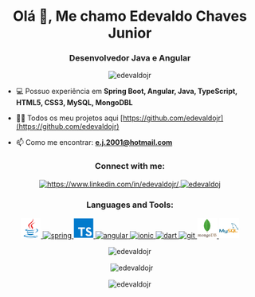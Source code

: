 <h1 align="center">Olá 👋, Me chamo Edevaldo Chaves Junior</h1>
<h3 align="center">Desenvolvedor Java e Angular</h3>

<p align="center"> <img src="https://komarev.com/ghpvc/?username=edevaldojr&label=Profile%20views&color=0e75b6&style=flat" alt="edevaldojr" /> </p>

  - 💻 Possuo experiência em **Spring Boot, Angular, Java, TypeScript, HTML5, CSS3, MySQL, MongoDBL**

  - 👨‍💻 Todos os meu projetos aqui [https://github.com/edevaldojr](https://github.com/edevaldojr)

  - 📫 Como me encontrar: **e.j.2001@hotmail.com**

  <h3 align="center">Connect with me:</h3>
  <p align="center">
  <a href="https://www.linkedin.com/in/edevaldojr/" target="blank">
    <img align="center" src="https://raw.githubusercontent.com/rahuldkjain/github-profile-readme-generator/master/src/images/icons/Social/linked-in-alt.svg" alt="https://www.linkedin.com/in/edevaldojr/" height="30" width="40" />
  </a>
  <a href="https://instagram.com/edevaldoj" target="blank">
    <img align="center" src="https://raw.githubusercontent.com/rahuldkjain/github-profile-readme-generator/master/src/images/icons/Social/instagram.svg" alt="edevaldoj" height="30" width="40" />
  </a>
</p>

<h3 align="center">Languages and Tools:</h3>
<p align="center">
  <a href="https://www.java.com" target="_blank" rel="noreferrer"> 
    <img src="https://raw.githubusercontent.com/devicons/devicon/master/icons/java/java-original.svg" alt="java" width="40" height="40"/> 
  </a> 
  <a href="https://spring.io/" target="_blank" rel="noreferrer"> 
    <img src="https://www.vectorlogo.zone/logos/springio/springio-icon.svg" alt="spring" width="40" height="40"/> 
  </a>
  <a href="https://www.typescriptlang.org/" target="_blank" rel="noreferrer"> 
     <img src="https://raw.githubusercontent.com/devicons/devicon/master/icons/typescript/typescript-original.svg" alt="typescript" width="40" height="40"/> 
  </a>
  <a href="https://angular.io" target="_blank" rel="noreferrer">
    <img src="https://angular.io/assets/images/logos/angular/angular.svg" alt="angular" width="40" height="40"/> 
  </a>
  <a href="https://ionicframework.com" target="_blank" rel="noreferrer"> 
    <img src="https://upload.wikimedia.org/wikipedia/commons/d/d1/Ionic_Logo.svg" alt="ionic" width="40" height="40"/> 
  </a> 
  <a href="https://dart.dev" target="_blank" rel="noreferrer"> 
    <img src="https://www.vectorlogo.zone/logos/dartlang/dartlang-icon.svg" alt="dart" width="40" height="40"/> 
  </a> 
  <a href="https://git-scm.com/" target="_blank" rel="noreferrer"> 
    <img src="https://www.vectorlogo.zone/logos/git-scm/git-scm-icon.svg" alt="git" width="40" height="40"/> 
  </a> 
  <a href="https://www.mongodb.com/" target="_blank" rel="noreferrer"> 
    <img src="https://raw.githubusercontent.com/devicons/devicon/master/icons/mongodb/mongodb-original-wordmark.svg" alt="mongodb" width="40" height="40"/> 
  </a> 
  <a href="https://www.mysql.com/" target="_blank" rel="noreferrer"> 
    <img src="https://raw.githubusercontent.com/devicons/devicon/master/icons/mysql/mysql-original-wordmark.svg" alt="mysql" width="40" height="40"/> 
  </a> 
  
</p>

<p align="center">
  <img align="center" src="https://github-readme-stats.vercel.app/api/top-langs?username=edevaldojr&show_icons=true&theme=dark&locale=en&layout=compact" alt="edevaldojr" />
</p>

<p align="center">&nbsp;
  <img align="center" src="https://github-readme-stats.vercel.app/api?username=edevaldojr&show_icons=true&theme=dark&locale=en" alt="edevaldojr" />
</p>

<p align="center">
  <img align="center" src="https://github-readme-streak-stats.herokuapp.com/?user=edevaldojr&theme=dark" alt="edevaldojr" />
</p>
